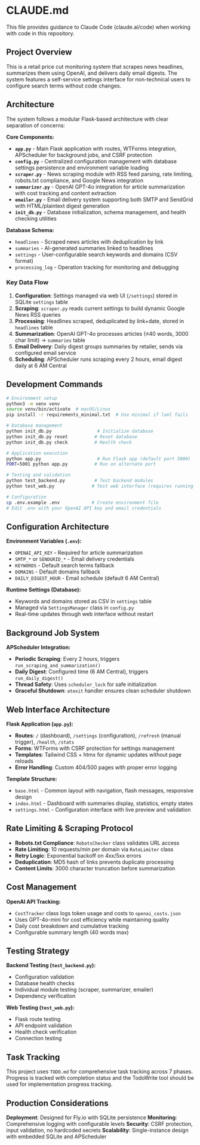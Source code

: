 # CLAUDE.md

This file provides guidance to Claude Code (claude.ai/code) when working with code in this repository.

## Project Overview

This is a retail price cut monitoring system that scrapes news headlines, summarizes them using OpenAI, and delivers daily email digests. The system features a self-service settings interface for non-technical users to configure search terms without code changes.

## Architecture

The system follows a modular Flask-based architecture with clear separation of concerns:

**Core Components:**
- **`app.py`** - Main Flask application with routes, WTForms integration, APScheduler for background jobs, and CSRF protection
- **`config.py`** - Centralized configuration management with database settings persistence and environment variable loading
- **`scraper.py`** - News scraping module with RSS feed parsing, rate limiting, robots.txt compliance, and Google News integration
- **`summarizer.py`** - OpenAI GPT-4o integration for article summarization with cost tracking and content extraction
- **`emailer.py`** - Email delivery system supporting both SMTP and SendGrid with HTML/plaintext digest generation
- **`init_db.py`** - Database initialization, schema management, and health checking utilities

**Database Schema:**
- `headlines` - Scraped news articles with deduplication by link
- `summaries` - AI-generated summaries linked to headlines
- `settings` - User-configurable search keywords and domains (CSV format)
- `processing_log` - Operation tracking for monitoring and debugging

### Key Data Flow

1. **Configuration**: Settings managed via web UI (`/settings`) stored in SQLite `settings` table
2. **Scraping**: `scraper.py` reads current settings to build dynamic Google News RSS queries
3. **Processing**: Headlines scraped, deduplicated by link+date, stored in `headlines` table
4. **Summarization**: OpenAI GPT-4o processes articles (≤40 words, 3000 char limit) → `summaries` table
5. **Email Delivery**: Daily digest groups summaries by retailer, sends via configured email service
6. **Scheduling**: APScheduler runs scraping every 2 hours, email digest daily at 6 AM Central

## Development Commands

```bash
# Environment setup
python3 -m venv venv
source venv/bin/activate  # macOS/Linux
pip install -r requirements_minimal.txt  # Use minimal if lxml fails

# Database management
python init_db.py                 # Initialize database
python init_db.py reset          # Reset database
python init_db.py check          # Health check

# Application execution
python app.py                     # Run Flask app (default port 5000)
PORT=5001 python app.py          # Run on alternate port

# Testing and validation
python test_backend.py           # Test backend modules
python test_web.py              # Test web interface (requires running app)

# Configuration
cp .env.example .env            # Create environment file
# Edit .env with your OpenAI API key and email credentials
```

## Configuration Architecture

**Environment Variables (`.env`):**
- `OPENAI_API_KEY` - Required for article summarization
- `SMTP_*` or `SENDGRID_*` - Email delivery credentials
- `KEYWORDS` - Default search terms fallback
- `DOMAINS` - Default domains fallback
- `DAILY_DIGEST_HOUR` - Email schedule (default 6 AM Central)

**Runtime Settings (Database):**
- Keywords and domains stored as CSV in `settings` table
- Managed via `SettingsManager` class in `config.py`
- Real-time updates through web interface without restart

## Background Job System

**APScheduler Integration:**
- **Periodic Scraping**: Every 2 hours, triggers `run_scraping_and_summarization()`
- **Daily Digest**: Configured time (6 AM Central), triggers `run_daily_digest()`
- **Thread Safety**: Uses `scheduler_lock` for safe initialization
- **Graceful Shutdown**: `atexit` handler ensures clean scheduler shutdown

## Web Interface Architecture

**Flask Application (`app.py`):**
- **Routes**: `/` (dashboard), `/settings` (configuration), `/refresh` (manual trigger), `/health`, `/stats`
- **Forms**: WTForms with CSRF protection for settings management
- **Templates**: Tailwind CSS + htmx for dynamic updates without page reloads
- **Error Handling**: Custom 404/500 pages with proper error logging

**Template Structure:**
- `base.html` - Common layout with navigation, flash messages, responsive design
- `index.html` - Dashboard with summaries display, statistics, empty states
- `settings.html` - Configuration interface with live preview and validation

## Rate Limiting & Scraping Protocol

- **Robots.txt Compliance**: `RobotsChecker` class validates URL access
- **Rate Limiting**: 10 requests/min per domain via `RateLimiter` class
- **Retry Logic**: Exponential backoff on 4xx/5xx errors
- **Deduplication**: MD5 hash of links prevents duplicate processing
- **Content Limits**: 3000 character truncation before summarization

## Cost Management

**OpenAI API Tracking:**
- `CostTracker` class logs token usage and costs to `openai_costs.json`
- Uses GPT-4o-mini for cost efficiency while maintaining quality
- Daily cost breakdown and cumulative tracking
- Configurable summary length (40 words max)

## Testing Strategy

**Backend Testing (`test_backend.py`):**
- Configuration validation
- Database health checks
- Individual module testing (scraper, summarizer, emailer)
- Dependency verification

**Web Testing (`test_web.py`):**
- Flask route testing
- API endpoint validation
- Health check verification
- Connection testing

## Task Tracking

This project uses `TODO.md` for comprehensive task tracking across 7 phases. Progress is tracked with completion status and the TodoWrite tool should be used for implementation progress tracking.

## Production Considerations

**Deployment**: Designed for Fly.io with SQLite persistence
**Monitoring**: Comprehensive logging with configurable levels
**Security**: CSRF protection, input validation, no hardcoded secrets
**Scalability**: Single-instance design with embedded SQLite and APScheduler